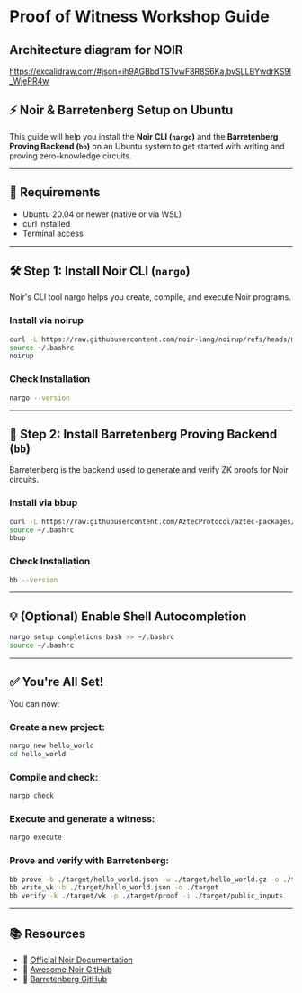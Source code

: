 # Proof of Witness Workshop Guide

## Architecture diagram for NOIR 
https://excalidraw.com/#json=ih9AGBbdTSTvwF8R8S6Ka,bvSLLBYwdrKS9l_WjePR4w

## ⚡️ Noir & Barretenberg Setup on Ubuntu

This guide will help you install the **Noir CLI (`nargo`)** and the **Barretenberg Proving Backend (`bb`)** on an Ubuntu system to get started with writing and proving zero-knowledge circuits.

---

## 🔧 Requirements

- Ubuntu 20.04 or newer (native or via WSL)
- curl installed
- Terminal access

---

## 🛠 Step 1: Install Noir CLI (`nargo`)

Noir's CLI tool nargo helps you create, compile, and execute Noir programs.

### Install via noirup

```bash
curl -L https://raw.githubusercontent.com/noir-lang/noirup/refs/heads/main/install | bash
source ~/.bashrc
noirup
```

### Check Installation

```bash
nargo --version
```

---

## 🧪 Step 2: Install Barretenberg Proving Backend (`bb`)

Barretenberg is the backend used to generate and verify ZK proofs for Noir circuits.

### Install via bbup

```bash
curl -L https://raw.githubusercontent.com/AztecProtocol/aztec-packages/refs/heads/master/barretenberg/bbup/install | bash
source ~/.bashrc
bbup
```

### Check Installation

```bash
bb --version
```

---

## 💡 (Optional) Enable Shell Autocompletion

```bash
nargo setup completions bash >> ~/.bashrc
source ~/.bashrc
```

---

## ✅ You're All Set!

You can now:

### Create a new project:

```bash
nargo new hello_world
cd hello_world
```

### Compile and check:

```bash
nargo check
```

### Execute and generate a witness:

```bash
nargo execute
```

### Prove and verify with Barretenberg:

```bash
bb prove -b ./target/hello_world.json -w ./target/hello_world.gz -o ./target
bb write_vk -b ./target/hello_world.json -o ./target
bb verify -k ./target/vk -p ./target/proof -i ./target/public_inputs
```

---

## 📚 Resources

- 🔗 [Official Noir Documentation](https://noir-lang.org/docs)
- 🔗 [Awesome Noir GitHub](https://github.com/noir-lang/awesome-noir)
- 🔗 [Barretenberg GitHub](https://github.com/AztecProtocol/barretenberg)
